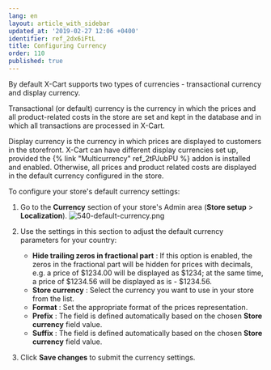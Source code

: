 ```yaml
---
lang: en
layout: article_with_sidebar
updated_at: '2019-02-27 12:06 +0400'
identifier: ref_2dx6iFtL
title: Configuring Currency
order: 110
published: true
---
```

By default X-Cart supports two types of currencies - transactional currency and display currency.

Transactional (or default) currency is the currency in which the prices and all product-related costs in the store are set and kept in the database and in which all transactions are processed in X-Cart.  

Display currency is the currency in which prices are displayed to customers in the storefront. X-Cart can have different display currencies set up, provided the {% link "Multicurrency" ref_2tPJubPU %} addon is installed and enabled. Otherwise, all prices and product related costs are displayed in the default currency configured in the store.

To configure your store's default currency settings:

1.  Go to the **Currency** section of your store's Admin area (**Store setup** > **Localization**).
    ![540-default-currency.png]({{site.baseurl}}/attachments/ref_2dx6iFtL/540-default-currency.png)
    
2. Use the settings in this section to adjust the default currency parameters for your country:
   * **Hide trailing zeros in fractional part** : If this option is enabled, the zeros in the fractional part will be hidden for prices with decimals, e.g. a price of $1234.00 will be displayed as $1234; at the same time, a price of $1234.56 will be displayed as is - $1234.56.
   * **Store currency** : Select the currency you want to use in your store from the list.
   * **Format** : Set the appropriate format of the prices representation.
   * **Prefix** : The field is defined automatically based on the chosen **Store currency** field value.
   * **Suffix** : The field is defined automatically based on the chosen **Store currency** field value.
3. Click **Save changes** to submit the currency settings.

